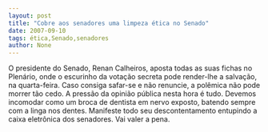 ```yaml
---
layout: post
title: "Cobre aos senadores uma limpeza ética no Senado"
date: 2007-09-10
tags: ética,Senado,senadores
author: None
---
```

O presidente do Senado, Renan Calheiros, aposta todas as suas fichas no Plen&aacute;rio, onde o escurinho da vota&ccedil;&atilde;o secreta pode render-lhe a salva&ccedil;&atilde;o, na quarta-feira.
Caso consiga safar-se e n&atilde;o renuncie, a pol&ecirc;mica n&atilde;o pode morrer t&atilde;o cedo. A press&atilde;o da opini&atilde;o p&uacute;blica nesta hora &eacute; tudo. Devemos incomodar como um broca de dentista em nervo exposto, batendo sempre com a linga nos dentes.
Manifeste todo seu descontentamento entupindo a caixa eletr&ocirc;nica dos senadores. Vai valer a pena. 